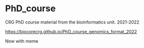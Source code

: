 # PhD_course
CRG PhD course material from the bioinformatics unit. 2021-2022

https://biocorecrg.github.io/PhD_course_genomics_format_2022

Now with meme

